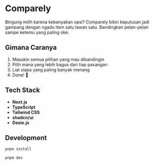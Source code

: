# Comparely

Bingung milih karena kebanyakan opsi? Comparely bikin keputusan jadi gampang dengan ngadu item satu lawan satu. Bandingkan pelan-pelan sampe ketemu yang paling oke.

## Gimana Caranya

1. Masukin semua pilihan yang mau dibandingin
2. Pilih mana yang lebih bagus dari tiap pasangan
3. Liat siapa yang paling banyak menang
4. Done! 🎉

## Tech Stack

- **Next.js**
- **TypeScript**
- **Tailwind CSS**
- **shadcn/ui**
- **Dexie.js**

## Development

```bash
pnpm install

pnpm dev
```
